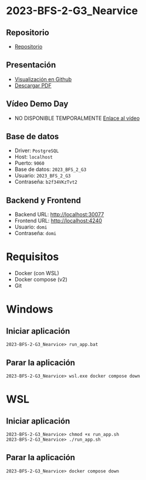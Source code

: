 # 2023-BFS-2-G3_Nearvice
## Repositorio
* [Repositorio](https://github.com/CampusDual/2023-BFS-2-G3_Nearvice)
## Presentación
* [Visualización en Github](https://github.com/CampusDual/2023-BFS-2-G3_Nearvice/blob/main/demo_day/Presentacion%20Nearvice.pdf)
* [Descargar PDF](https://raw.github.com/CampusDual/2023-BFS-2-G3_Nearvice/main/demo_day/Presentacion%20Nearvice.pdf)
## Vídeo Demo Day
* NO DISPONIBLE TEMPORALMENTE [Enlace al vídeo]( )
## Base de datos
* Driver: `PostgreSQL`
* Host: `localhost`
* Puerto: `9060`
* Base de datos: `2023_BFS_2_G3`
* Usuario: `2023_BFS_2_G3`
* Contraseña: `b2f34VKzTvt2`
## Backend y Frontend
* Backend URL: [http://localhost:30077](http://localhost:30077)
* Frontend URL: [http://localhost:4240](http://localhost:4240)
* Usuario: `domi`
* Contraseña: `domi`

# Requisitos
* Docker (con WSL)
* Docker compose (v2)
* Git

# Windows
## Iniciar aplicación
```
2023-BFS-2-G3_Nearvice> run_app.bat
```
## Parar la aplicación
```
2023-BFS-2-G3_Nearvice> wsl.exe docker compose down
```

# WSL
## Iniciar aplicación
```
2023-BFS-2-G3_Nearvice> chmod +x run_app.sh
2023-BFS-2-G3_Nearvice> ./run_app.sh
```
## Parar la aplicación
```
2023-BFS-2-G3_Nearvice> docker compose down
```